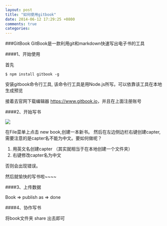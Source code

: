 ```yaml
---
layout: post
title: "如何使用gitbook"
date: 2014-06-12 17:29:25 +0800
comments: true
categories: 
---
```


###GitBook
GitBook是一款利用git和markdown快速写出电子书的工具

####1、开始使用

首先

```
$ npm install gitbook -g
```
安装gitbook命令行工具, 该命令行工具是用Node.js所写。可以依靠该工具在本地生成预览

接着去官网下载编辑器 <https://www.gitbook.io>，并且在上面注册账号

####2、开始写书

![](https://camo.githubusercontent.com/c1b6c55fca8e171120ce1fd73afcee699cc2a98f/68747470733a2f2f7261772e6769746875622e636f6d2f476974626f6f6b494f2f676974626f6f6b2f6d61737465722f707265766965772e706e67)

在File菜单上点击 new book,创建一本新书。
然后在左边侧边栏右键创建capter,需要注意的是capter名不能为中文。要如何做呢？

1. 用英文名创建capter （其实就相当于在本地创建一个文件夹）
2. 右键修改capter名为中文

否则会出现错误。

然后就愉快的写书啦~~~~

####3、上传数据

Book => publish as => done

####4、协作写书

将book文件夹 share 出去即可

